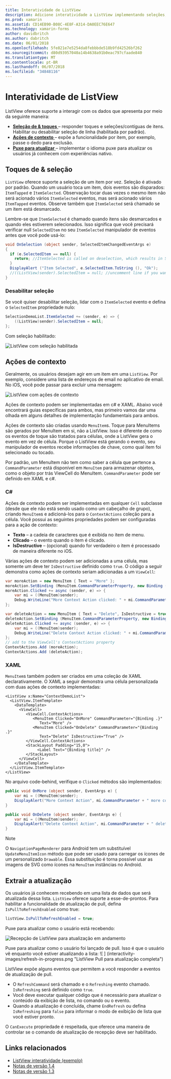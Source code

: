 ```yaml
---
title: Interatividade de ListView
description: Adicione interatividade a ListView implementando seleções, passe o dedo para exclusão e puxe para atualizar.
ms.prod: xamarin
ms.assetid: CD14EB90-B08C-4E8F-A314-DA0EEC76E647
ms.technology: xamarin-forms
author: davidbritch
ms.author: dabritch
ms.date: 06/01/2018
ms.openlocfilehash: 5fe821e7e5254da8febbbde518b9fd42526bf262
ms.sourcegitcommit: d80d93957040a14b4638a91b0eac797cfaade840
ms.translationtype: MT
ms.contentlocale: pt-BR
ms.lasthandoff: 06/07/2018
ms.locfileid: "34848116"
---
```

# <a name="listview-interactivity"></a>Interatividade de ListView

ListView oferece suporte a interagir com os dados que apresenta por meio da seguinte maneira:

- [**Seleção de & toques** ](#selectiontaps) &ndash; responder toques e seleções/contíguas de itens. Habilitar ou desabilitar seleção de linha (habilitada por padrão).
- [**Ações de contexto** ](#Context_Actions) &ndash; expõe a funcionalidade por item, por exemplo, passe o dedo para exclusão.
- [**Puxe para atualizar** ](#Pull_to_Refresh) &ndash; implementar o idioma puxe para atualizar os usuários já conhecem com experiências nativo.

<a name="selectiontaps" />

## <a name="selection--taps"></a>Toques de & seleção
`ListView` oferece suporte a seleção de um item por vez. Seleção é ativado por padrão. Quando um usuário toca um item, dois eventos são disparados: `ItemTapped` e `ItemSelected`. Observação tocar duas vezes o mesmo item não será acionado vários `ItemSelected` eventos, mas será acionado vários `ItemTapped` eventos. Observe também que `ItemSelected` será chamado se um item está desmarcado.

Lembre-se que `ItemSelected` é chamado quando itens são desmarcados e quando eles estiverem selecionados. Isso significa que você precisará verificar null `SelectedItem` no seu `ItemSelected` manipulador de eventos antes que você pode usá-lo:

```csharp
void OnSelection (object sender, SelectedItemChangedEventArgs e)
{
  if (e.SelectedItem == null) {
    return; //ItemSelected is called on deselection, which results in SelectedItem being set to null
  }
  DisplayAlert ("Item Selected", e.SelectedItem.ToString (), "Ok");
  //((ListView)sender).SelectedItem = null; //uncomment line if you want to disable the visual selection state.
}
```

### <a name="disabling-selection"></a>Desabilitar seleção

Se você quiser desabilitar seleção, lidar com o `ItemSelected` evento e defina o `SelectedItem` propriedade nulo:

```csharp
SelectionDemoList.ItemSelected += (sender, e) => {
    ((ListView)sender).SelectedItem = null;
};
```

Com seleção habilitado:

![](interactivity-images/selection-default.png "ListView com seleção habilitada")

<a name="Context_Actions" />

## <a name="context-actions"></a>Ações de contexto
Geralmente, os usuários desejam agir em um item em uma `ListView`. Por exemplo, considere uma lista de endereços de email no aplicativo de email. No iOS, você pode passar para excluir uma mensagem:

![](interactivity-images/context-default.png "ListView com ações de contexto")

Ações de contexto podem ser implementadas em c# e XAML. Abaixo você encontrará guias específicas para ambos, mas primeiro vamos dar uma olhada em alguns detalhes de implementação fundamentais para ambos.

Ações de contexto são criadas usando `MenuItem`s. Toque para MenuItems são gerados por MenuItem em si, não a ListView. Isso é diferente de como os eventos de toque são tratados para células, onde a ListView gera o evento em vez de célula. Porque o ListView está gerando o evento, seu manipulador de eventos recebe informações de chave, como qual item foi selecionado ou tocado.

Por padrão, um MenuItem não tem como saber a célula que pertence a. `CommandParameter` está disponível em `MenuItem` para armazenar objetos, como o objeto por trás ViewCell do MenuItem. `CommandParameter` pode ser definido em XAML e c#.

### <a name="c"></a>C#  

Ações de contexto podem ser implementadas em qualquer `Cell` subclasse (desde que ele não está sendo usado como um cabeçalho de grupo), criando `MenuItem`s e adicioná-los para o `ContextActions` coleção para a célula. Você possui as seguintes propriedades podem ser configuradas para a ação de contexto:

* **Texto** &ndash; a cadeia de caracteres que é exibida no item de menu.
* **Clicado** &ndash; o evento quando o item é clicado.
* **IsDestructive** &ndash; (opcional) quando for verdadeiro o item é processado de maneira diferente no iOS.

Várias ações de contexto podem ser adicionadas a uma célula, mas somente um deve ter `IsDestructive` definido como `true`. O código a seguir demonstra como ações de contexto seriam adicionadas a um `ViewCell`:

```csharp
var moreAction = new MenuItem { Text = "More" };
moreAction.SetBinding (MenuItem.CommandParameterProperty, new Binding ("."));
moreAction.Clicked += async (sender, e) => {
    var mi = ((MenuItem)sender);
    Debug.WriteLine("More Context Action clicked: " + mi.CommandParameter);
};

var deleteAction = new MenuItem { Text = "Delete", IsDestructive = true }; // red background
deleteAction.SetBinding (MenuItem.CommandParameterProperty, new Binding ("."));
deleteAction.Clicked += async (sender, e) => {
    var mi = ((MenuItem)sender);
    Debug.WriteLine("Delete Context Action clicked: " + mi.CommandParameter);
};
// add to the ViewCell's ContextActions property
ContextActions.Add (moreAction);
ContextActions.Add (deleteAction);
```

### <a name="xaml"></a>XAML

`MenuItem`s também podem ser criados em uma coleção de XAML declarativamente. O XAML a seguir demonstra uma célula personalizada com duas ações de contexto implementadas:

```xaml
<ListView x:Name="ContextDemoList">
  <ListView.ItemTemplate>
    <DataTemplate>
      <ViewCell>
         <ViewCell.ContextActions>
            <MenuItem Clicked="OnMore" CommandParameter="{Binding .}"
               Text="More" />
            <MenuItem Clicked="OnDelete" CommandParameter="{Binding .}"
               Text="Delete" IsDestructive="True" />
         </ViewCell.ContextActions>
         <StackLayout Padding="15,0">
              <Label Text="{Binding title}" />
         </StackLayout>
      </ViewCell>
    </DataTemplate>
  </ListView.ItemTemplate>
</ListView>
```

No arquivo code-behind, verifique o `Clicked` métodos são implementados:

```csharp
public void OnMore (object sender, EventArgs e) {
    var mi = ((MenuItem)sender);
    DisplayAlert("More Context Action", mi.CommandParameter + " more context action", "OK");
}

public void OnDelete (object sender, EventArgs e) {
    var mi = ((MenuItem)sender);
    DisplayAlert("Delete Context Action", mi.CommandParameter + " delete context action", "OK");
}
```

> [!NOTE]
> O `NavigationPageRenderer` para Android tem um substituível `UpdateMenuItemIcon` método que pode ser usado para carregar os ícones de um personalizado `Drawable`. Essa substituição é torna possível usar as imagens de SVG como ícones na `MenuItem` instâncias no Android.

<a name="Pull_to_Refresh" />

## <a name="pull-to-refresh"></a>Extrair a atualização
Os usuários já conhecem recebendo em uma lista de dados que será atualizada dessa lista. `ListView` oferece suporte a esse-de-prontos. Para habilitar a funcionalidade de atualização de pull, defina `IsPullToRefreshEnabled` como true:

```csharp
listView.IsPullToRefreshEnabled = true;
```

Puxe para atualizar como o usuário está recebendo:

![](interactivity-images/refresh-start.png "Recepção de ListView para atualização em andamento")

Puxe para atualizar como o usuário foi lançado de pull. Isso é que o usuário vê enquanto você estiver atualizando a lista: ![ ] (interactivity-images/refresh-in-progress.png "ListView Pull para atualização completa")

ListView expõe alguns eventos que permitem a você responder a eventos de atualização de pull.

-  O `RefreshCommand` será chamado e o `Refreshing` evento chamado. `IsRefreshing` será definido como `true`.
-  Você deve executar qualquer código que é necessário para atualizar o conteúdo da exibição de lista, no comando ou o evento.
-  Quando a atualização é concluída, chame `EndRefresh` ou defina `IsRefreshing` para `false` para informar o modo de exibição de lista que você estiver pronto.

O `CanExecute` propriedade é respeitada, que oferece uma maneira de controlar se o comando de atualização de recepção deve ser habilitado.



## <a name="related-links"></a>Links relacionados

- [ListView interatividade (exemplo)](https://developer.xamarin.com/samples/xamarin-forms/UserInterface/ListView/interactivity)
- [Notas de versão 1.4](http://forums.xamarin.com/discussion/35451/xamarin-forms-1-4-0-released/)
- [Notas de versão 1.3](http://forums.xamarin.com/discussion/29934/xamarin-forms-1-3-0-released/)
